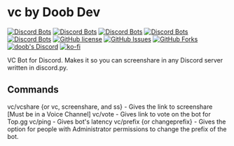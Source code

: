 # vc by Doob Dev
[![Discord Bots](https://top.gg/api/widget/status/706286009771360310.svg)](https://top.gg/bot/706286009771360310)
[![Discord Bots](https://top.gg/api/widget/upvotes/706286009771360310.svg?noavatar=true)](https://top.gg/bot/706286009771360310)
[![Discord Bots](https://top.gg/api/widget/lib/706286009771360310.svg?noavatar=true)](https://top.gg/bot/706286009771360310)
[![Discord Bots](https://discordbots.org/api/widget/owner/706286009771360310.svg?noavatar=true)](https:/top.gg/bot/706286009771360310)
[![Discord Bots](https://top.gg/api/widget/servers/706286009771360310.svg?noavatar=true)](https://top.gg/bot/706286009771360310)
[![GitHub license](https://img.shields.io/github/license/mmatt625/vc.svg)](https://github.com/mmatt625/vc/blob/master/LICENSE)
[![GitHub Issues](https://img.shields.io/github/issues/mmatt625/vc)](https://github.com/mmatt625/vc/issues)
[![GitHub Forks](https://img.shields.io/github/forks/mmatt625/vc)](https://github.com/mmatt625/vc/network/members)
[![doob's Discord](https://discordapp.com/api/guilds/702352937980133386/widget.png?style=shield)](https://discord.gg/ryTYWjD)
[![ko-fi](https://www.ko-fi.com/img/githubbutton_sm.svg)](https://ko-fi.com/mmatt)

VC Bot for Discord. Makes it so you can screenshare in any Discord server written in discord.py.

## Commands
vc/vcshare {or vc, screenshare, and ss} - Gives the link to screenshare [Must be in a Voice Channel]
vc/vote - Gives link to vote on the bot for Top.gg
vc/ping - Gives bot's latency
vc/prefix {or changeprefix} - Gives the option for people with Administrator permissions to change the prefix of the bot.
